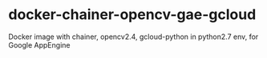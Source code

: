 # docker-chainer-opencv-gae-gcloud
Docker image with chainer, opencv2.4, gcloud-python in python2.7 env, for Google AppEngine

